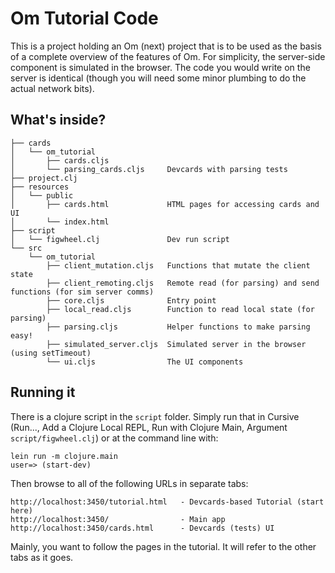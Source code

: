 # Om Tutorial Code

This is a project holding an Om (next) project that is to be used
as the basis of a complete overview of the features of Om. For 
simplicity, the server-side component is simulated in the browser. 
The code you would write on the server is identical (though you 
will need some minor plumbing to do the actual network bits).

## What's inside?

```
├── cards
│   └── om_tutorial
│       ├── cards.cljs
│       └── parsing_cards.cljs     Devcards with parsing tests
├── project.clj
├── resources
│   └── public
│       ├── cards.html             HTML pages for accessing cards and UI
│       └── index.html
├── script
│   └── figwheel.clj               Dev run script
└── src
    └── om_tutorial
        ├── client_mutation.cljs   Functions that mutate the client state
        ├── client_remoting.cljs   Remote read (for parsing) and send functions (for sim server comms)
        ├── core.cljs              Entry point
        ├── local_read.cljs        Function to read local state (for parsing)
        ├── parsing.cljs           Helper functions to make parsing easy!
        ├── simulated_server.cljs  Simulated server in the browser (using setTimeout)
        └── ui.cljs                The UI components
```

## Running it

There is a clojure script in the `script` folder. Simply run that in Cursive (Run..., Add a Clojure Local REPL, Run with Clojure Main, Argument `script/figwheel.clj`)
or at the command line with:

```
lein run -m clojure.main
user=> (start-dev)
```

Then browse to all of the following URLs in separate tabs:

```
http://localhost:3450/tutorial.html   - Devcards-based Tutorial (start here)
http://localhost:3450/                - Main app
http://localhost:3450/cards.html      - Devcards (tests) UI
```

Mainly, you want to follow the pages in the tutorial. It will refer to the other tabs as it goes.


